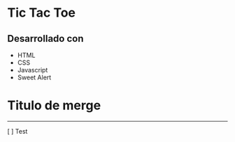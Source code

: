 # Tic Tac Toe
## Desarrollado con 
- HTML
- CSS
- Javascript
- Sweet Alert

# Titulo de merge

--- 

[ ] Test

